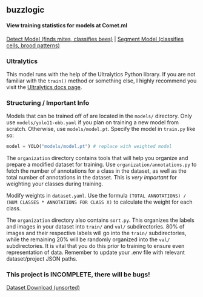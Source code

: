 ## buzzlogic

#### View training statistics for models at Comet.ml 
[Detect Model (finds mites, classifies bees)](https://www.comet.com/whoffie/beehive/view) | [Segment Model (classifies cells, brood patterns)](https://www.comet.com/whoffie/beehive-segment/view)

### Ultralytics
This model runs with the help of the Ultralytics Python library. If you are not familiar with the `train()` method or something else, I highly recommend you visit the [Ultralytics docs page](https://docs.ultralytics.com/modes/train/).

### Structuring / Important Info
Models that can be trained off of are located in the `models/` directory. Only use `models/yolo11-obb.yaml` if you plan on training a new model from scratch. Otherwise, use `models/model.pt`. Specify the model in `train.py` like so:

```python
model = YOLO("models/model.pt") # replace with weighted model
```

The `organization` directory contains tools that will help you organize and prepare a modified dataset for training. Use `organization/annotations.py` to fetch the number of annotations for a class in the dataset, as well as the total number of annotations in the dataset. This is *very important* for weighting your classes during training. 

Modify weights in `dataset.yaml`. Use the formula `(TOTAL ANNOTATIONS) / (NUM CLASSES * ANNOTATIONS FOR CLASS X)` to calculate the weight for each class. 

The `organization` directory also contains `sort.py`. This organizes the labels and images in your dataset into `train/` and `val/` subdirectories. 80% of images and their respective labels will go into the `train/` subdirectories, while the remaining 20% will be randomly organized into the `val/` subdirectories. It is vital that you do this prior to training to ensure even representation of data. Remember to update your .env file with relevant dataset/project JSON paths.

### This project is INCOMPLETE, there will be bugs!

[Dataset Download (unsorted)](https://unlimited.beer:9443/index.php/s/K7YfALD2atnL89T)
